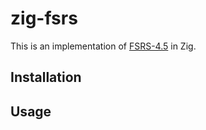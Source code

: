 # zig-fsrs

This is an implementation of [FSRS-4.5](https://github.com/open-spaced-repetition/fsrs4anki/wiki/The-Algorithm) in Zig.

## Installation

## Usage


